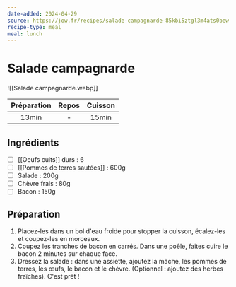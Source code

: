```yaml
---
date-added: 2024-04-29
source: https://jow.fr/recipes/salade-campagnarde-85kbi5ztgl3m4ats0bew
recipe-type: meal
meal: lunch
---
```


# Salade campagnarde

![[Salade campagnarde.webp]]

| Préparation | Repos | Cuisson |
|:-----------:|:-----:|:-------:|
|    13min    |   -   |  15min  |

## Ingrédients

- [ ] [[Oeufs cuits]] durs : 6
- [ ] [[Pommes de terres sautées]] : 600g
- [ ] Salade : 200g
- [ ] Chèvre frais : 80g
- [ ] Bacon : 150g

## Préparation

1. Placez-les dans un bol d'eau froide pour stopper la cuisson, écalez-les et coupez-les en morceaux.
2. Coupez les tranches de bacon en carrés. Dans une poêle, faites cuire le bacon 2 minutes sur chaque face.
3. Dressez la salade : dans une assiette, ajoutez la mâche, les pommes de terres, les œufs, le bacon et le chèvre. (Optionnel : ajoutez des herbes fraîches). C'est prêt !
